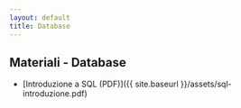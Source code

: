 ```yaml
---
layout: default
title: Database
---
```


## Materiali - Database

- [Introduzione a SQL (PDF)]({{ site.baseurl }}/assets/sql-introduzione.pdf)
